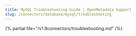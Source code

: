 ```yaml
---
title: MySQL Troubleshooting Guide | OpenMetadata Support
slug: /connectors/database/mysql/troubleshooting
---
```


{% partial file="/v1.9connectors/troubleshooting.md" /%}
